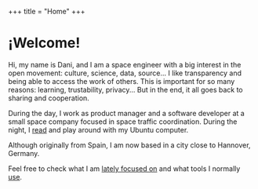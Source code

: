 +++
title = "Home"
+++

# ¡Welcome!

Hi, my name is Dani, and I am a space engineer with a big interest in the open movement: culture, science, data, source... 
I like transparency and being able to access the work of others. 
This is important for so many reasons: learning, trustability, privacy... But in the end, it all goes back to sharing and cooperation.

During the day, I work as product manager and a software developer at a small space company focused in space traffic coordination. During the night, I [read](./books) and play around with my Ubuntu computer.

Although originally from Spain, I am now based in a city close to Hannover, Germany.

Feel free to check what I am [lately focused on](./now) and what tools I normally [use](./uses).
